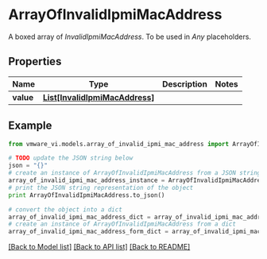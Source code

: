 # ArrayOfInvalidIpmiMacAddress

A boxed array of *InvalidIpmiMacAddress*. To be used in *Any* placeholders. 

## Properties
Name | Type | Description | Notes
------------ | ------------- | ------------- | -------------
**value** | [**List[InvalidIpmiMacAddress]**](InvalidIpmiMacAddress.md) |  | 

## Example

```python
from vmware_vi.models.array_of_invalid_ipmi_mac_address import ArrayOfInvalidIpmiMacAddress

# TODO update the JSON string below
json = "{}"
# create an instance of ArrayOfInvalidIpmiMacAddress from a JSON string
array_of_invalid_ipmi_mac_address_instance = ArrayOfInvalidIpmiMacAddress.from_json(json)
# print the JSON string representation of the object
print ArrayOfInvalidIpmiMacAddress.to_json()

# convert the object into a dict
array_of_invalid_ipmi_mac_address_dict = array_of_invalid_ipmi_mac_address_instance.to_dict()
# create an instance of ArrayOfInvalidIpmiMacAddress from a dict
array_of_invalid_ipmi_mac_address_form_dict = array_of_invalid_ipmi_mac_address.from_dict(array_of_invalid_ipmi_mac_address_dict)
```
[[Back to Model list]](../README.md#documentation-for-models) [[Back to API list]](../README.md#documentation-for-api-endpoints) [[Back to README]](../README.md)


